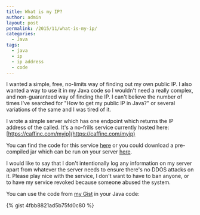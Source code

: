 ```yaml
---
title: What is my IP?
author: admin
layout: post
permalink: /2015/11/what-is-my-ip/
categories:
  - Java
tags:
  - java
  - ip
  - ip address
  - code
---
```


I wanted a simple, free, no-limits way of finding out my own public IP. I also wanted a way to use it in my Java code so I wouldn't need a really complex, and non-guaranteed way of finding the IP. I can't believe the number of times I've searched for "How to get my public IP in Java?" or several variations of the same and I was tired of it. 

I wrote a simple server which has one endpoint which returns the IP address of the called. It's a no-frills service currently hosted here:
[https://caffinc.com/myip](https://caffinc.com/myip)

You can find the code for this service [here](https://github.com/caffinc/MyIP "MyIP Github") or you could download a pre-compiled jar which can be run on your server [here](https://github.com/caffinc/MyIP/releases/download/v0.1/myip.jar "MyIP jar").

I would like to say that I don't intentionally log any information on my server apart from whatever the server needs to ensure there's no DDOS attacks on it. Please play nice with the service, I don't want to have to ban anyone, or to have my service revoked because someone abused the system.

You can use the code from [my Gist](https://gist.github.com/SriramKeerthi/4fbb8821ad5b75fd0c80) in your Java code:

{% gist 4fbb8821ad5b75fd0c80 %}
